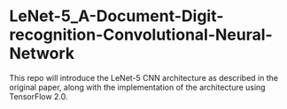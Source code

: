 # LeNet-5_A-Document-Digit-recognition-Convolutional-Neural-Network
This repo will introduce the LeNet-5 CNN architecture as described in the original paper, along with the implementation of the architecture using TensorFlow 2.0.

